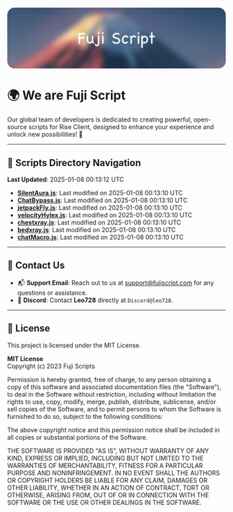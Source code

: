 ![Banner](.github/b.webp)

# 🌍 **We are Fuji Script**

Our global team of developers is dedicated to creating powerful, open-source scripts for Rise Client, designed to enhance your experience and unlock new possibilities! 🌟

---
<!-- SCRIPTS_NAVIGATION_START -->
## 📂 **Scripts Directory Navigation**

**Last Updated**: 2025-01-08 00:13:12 UTC

- **[SilentAura.js](scripts/SilentAura.js)**: Last modified on 2025-01-08 00:13:10 UTC
- **[ChatBypass.js](scripts/ChatBypass.js)**: Last modified on 2025-01-08 00:13:10 UTC
- **[jetpackFly.js](scripts/jetpackFly.js)**: Last modified on 2025-01-08 00:13:10 UTC
- **[velocityHylex.js](scripts/velocityHylex.js)**: Last modified on 2025-01-08 00:13:10 UTC
- **[chestxray.js](scripts/chestxray.js)**: Last modified on 2025-01-08 00:13:10 UTC
- **[bedxray.js](scripts/bedxray.js)**: Last modified on 2025-01-08 00:13:10 UTC
- **[chatMacro.js](scripts/chatMacro.js)**: Last modified on 2025-01-08 00:13:10 UTC

<!-- SCRIPTS_NAVIGATION_END -->

---

## 💬 **Contact Us**  
- 📬 **Support Email**: Reach out to us at [support@fujiscript.com](mailto:support@fujiscript.com) for any questions or assistance.  
- 💬 **Discord**: Contact **Leo728** directly at `Discord@leo728`.

---

## 📜 **License**

This project is licensed under the MIT License.  

**MIT License**  
Copyright (c) 2023 Fuji Scripts  

Permission is hereby granted, free of charge, to any person obtaining a copy of this software and associated documentation files (the "Software"), to deal in the Software without restriction, including without limitation the rights to use, copy, modify, merge, publish, distribute, sublicense, and/or sell copies of the Software, and to permit persons to whom the Software is furnished to do so, subject to the following conditions:  

The above copyright notice and this permission notice shall be included in all copies or substantial portions of the Software.  

THE SOFTWARE IS PROVIDED "AS IS", WITHOUT WARRANTY OF ANY KIND, EXPRESS OR IMPLIED, INCLUDING BUT NOT LIMITED TO THE WARRANTIES OF MERCHANTABILITY, FITNESS FOR A PARTICULAR PURPOSE AND NONINFRINGEMENT. IN NO EVENT SHALL THE AUTHORS OR COPYRIGHT HOLDERS BE LIABLE FOR ANY CLAIM, DAMAGES OR OTHER LIABILITY, WHETHER IN AN ACTION OF CONTRACT, TORT OR OTHERWISE, ARISING FROM, OUT OF OR IN CONNECTION WITH THE SOFTWARE OR THE USE OR OTHER DEALINGS IN THE SOFTWARE.  
